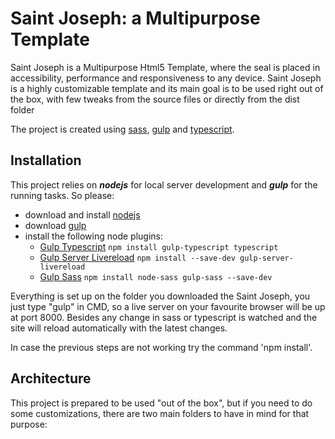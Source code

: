 # Saint Joseph: a Multipurpose Template

Saint Joseph is a Multipurpose Html5 Template, where the seal is placed in accessibility, performance and responsiveness to any device. Saint Joseph is a highly customizable template and its main goal is to be used right out of the box, with few tweaks from the source files or directly from the dist folder

The project is created using [sass](https://sass-lang.com/), [gulp](https://gulpjs.com/) and [typescript](https://www.typescriptlang.org/).

## Installation

This project relies on ***nodejs*** for local server development and ***gulp*** for the running tasks. 
So please:
* download and install [nodejs](https://nodejs.org/) 
* download [gulp](https://gulpjs.com/)
* install the following node plugins:
    * [Gulp Typescript](https://www.npmjs.com/package/gulp-typescript) `npm install gulp-typescript typescript`
    * [Gulp Server Livereload](https://www.npmjs.com/package/gulp-server-livereload) `npm install --save-dev gulp-server-livereload`
    * [Gulp Sass](https://www.npmjs.com/package/gulp-sass) `npm install node-sass gulp-sass --save-dev`

Everything is set up on the folder you downloaded the Saint Joseph, you just type "gulp" in CMD, so a live server on your favourite browser will be up at port 8000. Besides any change in sass or typescript is watched and the site will reload automatically with the latest changes.

In case the previous steps are not working try the command 'npm install'.

## Architecture

This project is prepared to be used "out of the box", but if you need to do some customizations, there are two main folders to have in mind for that purpose:
* ***src***: where typescript and sass files are held in folders with the respective names. 
    * Regarding typescript (ts) there it can be found with the interaction for the main menu and filter for portfolio section. JS files compiles in dist/js/main.js. 
    * In this folder sass folder is stored with each section styling plus mixins, icons, reset css and style guide (general site styling). All this files compiles in dist/css/style.css
* ***dist***: in this folder a customer can find:
    *  html with the sections of this template
    *  "css" folder with fonts and style.css which compiles all sass files
    *  "icons" folder where svg icons are present
    * "js" folder where the main.ts compiles into main.js


## Template Sections

This template has several sections:

* ***Header***: where logo and nav are located. Header is fixed positioned in order to have navigation 
* ***Nav***: Navigation, created based in a button where a accessible navigation is displayed. The navigation is based on links and buttons in order to show secondary links to the site.
* ***Hero***: main title lives there with a brief description of this page, plus two call to action buttons. It can be styled to be used with a background image. On mobile devices it covers the full viewport. 
* ***Testimonials***: a place where a legit customer can recomend our services or stress our commitment.
* ***Services***: where there is an explanation of the services that the agency is doing.
* ***Statistics***: description of the work done by the agency.
* ***Portfolio***:  a place to show projects done, that can be sorted out by categories. The images are lazyload for performance and a responsive image strategy per device is used with attribute [srcset](https://developer.mozilla.org/en-US/docs/Learn/HTML/Multimedia_and_embedding/Responsive_images#resolution_switching_different_sizes).  A description is showed on each item on hover and on focus. Regarding sorting, it is done based on the attribute ***data-sort***. For example: if we are sorting our items by Design, Code or Apps, we should add those name to div with class "sj-portfolio-item" in the attribute "data-sort". All the values we use must be included on the input type radio which represent all the sorting options. Finally this component is using [CSS Grid](https://developer.mozilla.org/en-US/docs/Web/CSS/CSS_Grid_Layout), and it is prepared to have an important element highlighted using the class "sj-portfolio-item-prominent" (only one element). For those browsers with does not support CSS Grid, the grid is served by [CSS Flexbox](https://developer.mozilla.org/en-US/docs/Learn/CSS/CSS_layout/Flexbox) 
* ***Pricing***: it is a component using a card design where a title, descriptions and call to action buttons are present.
* ***Clients***: a little section to show clients logo in simple grid.
* ***Contacts***: a contact form validated using Html5 validation api and other off line modes to get in touch
* ***Footer***: copyright information and links to social media. 

## General Considerations

### Accessibility

This template tries to be helpful for any type of audience so there are some [visually hidden text](https://webaim.org/techniques/css/invisiblecontent/#offscreen) specially in icons with links in order to give a context to a screen reader user. The class used for that is "sj-visually-hidden". 

Another accessible feature are the combinations of colors we used in this template. The colors can be found in src/sass/_variables.scss. We know that the selection of colors we use probably will not match your needs, so if you are going change the color palette please consider to have a contrast ratio of 4.5:1. Please it is recommended to use a [contrast color tool](https://webaim.org/resources/contrastchecker/).

All the interactive elements (anchors, buttons, navigation) are suitable for being used for any mean: mouse, touch devices and keyboard navigation, and the styling applied for this last mean is already applied. 

Finally all the features known for accessibility are covered by this template, just follow the original examples for any modification.

### Section Using 

All section are using "aria-labelledby" in order to depict which section is about 
